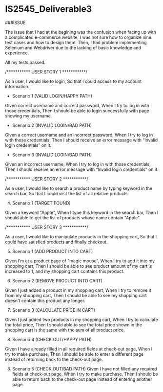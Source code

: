 # IS2545_Deliverable3

###ISSUE

The issue that I had at the begining was the confusion when facing up with a complicated e-commerce website, I was not sure how to organize nine test cases and how to design them. Then, I had problem implementing Selenium and Webdriver due to the lacking of basic knowledge and experience.

All my tests passed.


/***********
    USER STORY 1
              ***********/

As a user, I would like to login, So that I could access to my account information.

- Scenario 1 (VALID LOGIN/HAPPY PATH)

Given correct username and correct password, When I try to log in with those credentials, Then I should be able to login successfully with page showing my username.

- Scenario 2 (INVALID LOGIN/BAD PATH) 

Given a correct username and an incorrect password, When I try to log in with those credentials, Then I should receive an error message with “Invalid login credentials” on it.

- Scenario 3 (INVALID LOGIN/BAD PATH)

Given an incorrect username, When I try to log in with those credentials, Then I should receive an error message with “Invalid login credentials” on it.


/***********
    USER STORY 2
              ***********/

As a user, I would like to search a product name by typing keyword in the search bar, So that I could visit the list of all relative products.

4. Scenario 1 (TARGET FOUND)

Given a keyword "Apple", When I type this keyword in the search bar, Then I should able to get the list of products whose name contain "Apple".


/***********
    USER STORY 3
              ***********/

As a user, I would like to manipulate products in the shopping cart, So that I could have satisfied products and finally checkout.

5. Scenario 1 (ADD PRODUCT INTO CART)

Given I'm at a product page of "magic mouse", When I try to add it into my shopping cart, Then I should be able to see product amount of my cart is increased to 1, and my shopping cart contains this product.

6. Scenario 2 (REMOVE PRODUCT INTO CART)

Given I just added a product in my shopping cart, When I try to remove it from my shopping cart, Then I should be able to see my shopping cart doesn't contain this product any longer.

7. Scenario 3 (CALCULATE PRICE IN CART)

Given I just added two products in my shopping cart, When I try to calculate the total price, Then I should able to see the total price shown in the shopping cart is the same with the sum of all product price.

8. Scenario 4 (CHECK OUT/HAPPY PATH)

Given I have already filled in all required fields at check-out page, When I try to make purchase, Then I should be able to enter a different page instead of returning back to the check-out page.

8. Scenario 5 (CHECK OUT/BAD PATH)
Given I have not filled any required fields at check-out page, When I try to make purchase, Then I should be able to return back to the check-out page instead of entering another page.

